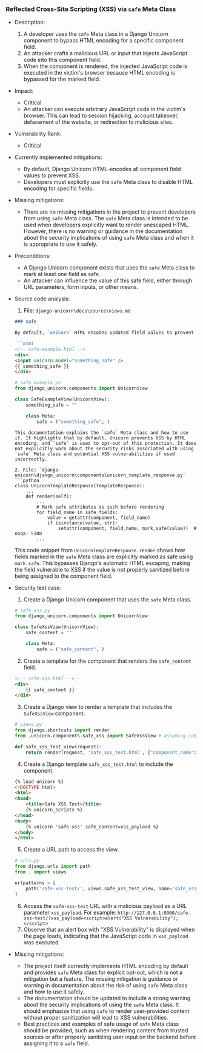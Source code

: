 ### Reflected Cross-Site Scripting (XSS) via `safe` Meta Class

* Description:
    1. A developer uses the `safe` Meta class in a Django Unicorn component to bypass HTML encoding for a specific component field.
    2. An attacker crafts a malicious URL or input that injects JavaScript code into this component field.
    3. When the component is rendered, the injected JavaScript code is executed in the victim's browser because HTML encoding is bypassed for the marked field.

* Impact:
    * Critical
    * An attacker can execute arbitrary JavaScript code in the victim's browser. This can lead to session hijacking, account takeover, defacement of the website, or redirection to malicious sites.

* Vulnerability Rank:
    * Critical

* Currently implemented mitigations:
    * By default, Django Unicorn HTML-encodes all component field values to prevent XSS.
    * Developers must explicitly use the `safe` Meta class to disable HTML encoding for specific fields.

* Missing mitigations:
    * There are no missing mitigations in the project to prevent developers from using `safe` Meta class. The `safe` Meta class is intended to be used when developers explicitly want to render unescaped HTML. However, there is no warning or guidance in the documentation about the security implications of using `safe` Meta class and when it is appropriate to use it safely.

* Preconditions:
    * A Django Unicorn component exists that uses the `safe` Meta class to mark at least one field as safe.
    * An attacker can influence the value of this safe field, either through URL parameters, form inputs, or other means.

* Source code analysis:
    1. File: `django-unicorn\docs\source\views.md`
    ```markdown
    ### safe

    By default, `unicorn` HTML encodes updated field values to prevent XSS attacks. You need to explicitly opt-in to allow a field to be returned without being encoded by adding it to the `Meta` class's `safe` tuple.

    ```html
    <!-- safe-example.html -->
    <div>
    <input unicorn:model="something_safe" />
    {{ something_safe }}
    </div>
    ```

    ```python
    # safe_example.py
    from django_unicorn.components import UnicornView

    class SafeExampleView(UnicornView):
        something_safe = ""

        class Meta:
            safe = ("something_safe", )
    ```
    ```
    This documentation explains the `safe` Meta class and how to use it. It highlights that by default, Unicorn prevents XSS by HTML encoding, and `safe` is used to opt-out of this protection. It does not explicitly warn about the security risks associated with using `safe` Meta class and potential XSS vulnerabilities if used incorrectly.

    2. File: `django-unicorn\django_unicorn\components\unicorn_template_response.py`
    ```python
    class UnicornTemplateResponse(TemplateResponse):
        ...
        def render(self):
            ...
            # Mark safe attributes as such before rendering
            for field_name in safe_fields:
                value = getattr(component, field_name)
                if isinstance(value, str):
                    setattr(component, field_name, mark_safe(value))  # noqa: S308
            ...
    ```
    This code snippet from `UnicornTemplateResponse.render` shows how fields marked in the `safe` Meta class are explicitly marked as safe using `mark_safe`. This bypasses Django's automatic HTML escaping, making the field vulnerable to XSS if the value is not properly sanitized before being assigned to the component field.

* Security test case:
    1. Create a Django Unicorn component that uses the `safe` Meta class.
    ```python
    # safe_xss.py
    from django_unicorn.components import UnicornView

    class SafeXssView(UnicornView):
        safe_content = ""

        class Meta:
            safe = ("safe_content", )
    ```
    2. Create a template for the component that renders the `safe_content` field.
    ```html
    <!-- safe-xss.html -->
    <div>
        {{ safe_content }}
    </div>
    ```
    3. Create a Django view to render a template that includes the `SafeXssView` component.
    ```python
    # views.py
    from django.shortcuts import render
    from .unicorn.components.safe_xss import SafeXssView # assuming components are in 'unicorn' app

    def safe_xss_test_view(request):
        return render(request, 'safe_xss_test.html', {"component_name": "safe-xss"})
    ```
    4. Create a Django template `safe_xss_test.html` to include the component.
    ```html
    {% load unicorn %}
    <!DOCTYPE html>
    <html>
    <head>
        <title>Safe XSS Test</title>
        {% unicorn_scripts %}
    </head>
    <body>
        {% unicorn 'safe-xss' safe_content=xss_payload %}
    </body>
    </html>
    ```
    5. Create a URL path to access the view.
    ```python
    # urls.py
    from django.urls import path
    from . import views

    urlpatterns = [
        path('safe-xss-test/', views.safe_xss_test_view, name='safe_xss_test'),
    ]
    ```
    6. Access the `safe-xss-test` URL with a malicious payload as a URL parameter `xss_payload`.
    For example: `http://127.0.0.1:8000/safe-xss-test/?xss_payload=<script>alert("XSS Vulnerability");</script>`
    7. Observe that an alert box with "XSS Vulnerability" is displayed when the page loads, indicating that the JavaScript code in `xss_payload` was executed.

* Missing mitigations:
    * The project itself correctly implements HTML encoding by default and provides `safe` Meta class for explicit opt-out, which is not a mitigation but a feature. The missing mitigation is guidance or warning in documentation about the risk of using `safe` Meta class and how to use it safely.
    * The documentation should be updated to include a strong warning about the security implications of using the `safe` Meta class. It should emphasize that using `safe` to render user-provided content without proper sanitization will lead to XSS vulnerabilities.
    * Best practices and examples of safe usage of `safe` Meta class should be provided, such as when rendering content from trusted sources or after properly sanitizing user input on the backend before assigning it to a `safe` field.
